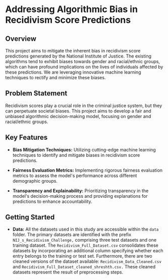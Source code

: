 # Addressing Algorithmic Bias in Recidivism Score Predictions

## Overview
This project aims to mitigate the inherent bias in recidivism score predictions generated by the National Institute of Justice. The existing algorithms tend to exhibit biases towards gender and racial/ethnic groups, which can have profound implications on the lives of individuals affected by these predictions. We are leveraging innovative machine learning techniques to rectify and minimize these biases.

## Problem Statement

Recidivism scores play a crucial role in the criminal justice system, but they can perpetuate societal biases. This project aims to develop a fair and unbiased algorithmic decision-making model, focusing on gender and racial/ethnic groups.

## Key Features

- **Bias Mitigation Techniques:** Utilizing cutting-edge machine learning techniques to identify and mitigate biases in recidivism score predictions.
  
- **Fairness Evaluation Metrics:** Implementing rigorous fairness evaluation metrics to assess the model's performance across different demographic groups.

- **Transparency and Explainability:** Prioritizing transparency in the model's decision-making process and providing explanations for predictions to enhance accountability.

## Getting Started

- **Data:** All the datasets used in this study are accessible within the `data` folder. The primary datasets are identified with the prefix `NIJ_s_Recidivism_Challenge,` comprising three test datasets and one training dataset. The `Recidivism_Full_Dataset.csv` consolidates these datasets by incorporating an additional column specifying whether each entry belongs to the training or test set. Furthermore, there are two cleaned versions of the dataset available: `Recidivism_Data_Cleaned.csv` and `Recidivism_Full_Dataset_cleaned_shreshth.csv.` These cleaned datasets represent the result of preprocessing steps. 
